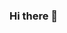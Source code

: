 ### Hi there 👋

<!--
**Ciut1/ciut1** is a ✨ _special_ ✨ repository because its `README.md` (this file) appears on your GitHub profile.

Here are some ideas to get you started:

- 🔭 I’m currently working on web development
- 🌱 I’m currently learning JavaScript
- 👯 I’m looking to collaborate on creating website
- 🤔 I’m looking for help with how to create a website
- 💬 Ask me about anything
- 📫 How to reach me: williamyeoshuhok1st@gmail.com
- 😄 Pronouns: Male
- ⚡ Fun fact: Indonesian
-->
